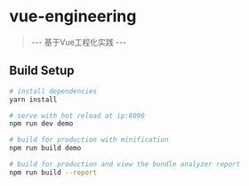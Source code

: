 # vue-engineering

> --- 基于Vue工程化实践 ---

## Build Setup

``` bash
# install dependencies
yarn install

# serve with hot reload at ip:8090
npm run dev demo

# build for production with minification
npm run build demo

# build for production and view the bundle analyzer report
npm run build --report
```
